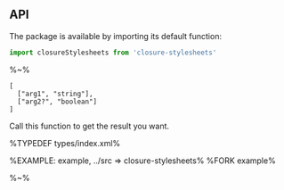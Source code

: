 ## API

The package is available by importing its default function:

```js
import closureStylesheets from 'closure-stylesheets'
```

%~%

```## closureStylesheets
[
  ["arg1", "string"],
  ["arg2?", "boolean"]
]
```

Call this function to get the result you want.

%TYPEDEF types/index.xml%

%EXAMPLE: example, ../src => closure-stylesheets%
%FORK example%

%~%